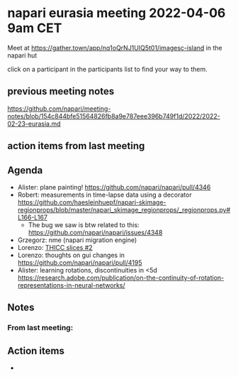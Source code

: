 # napari eurasia meeting 2022-04-06 9am CET

Meet at https://gather.town/app/nq1oQrNJ1UIQ5t01/imagesc-island in the napari hut

click on a participant in the participants list to find your way to them.

## previous meeting notes

https://github.com/napari/meeting-notes/blob/154c844bfe51564826fb8a9e787eee396b749f1d/2022/2022-02-23-eurasia.md

## action items from last meeting



## Agenda

- Alister: plane painting! https://github.com/napari/napari/pull/4346
- Robert: measurements in time-lapse data using a decorator https://github.com/haesleinhuepf/napari-skimage-regionprops/blob/master/napari_skimage_regionprops/_regionprops.py#L166-L167
  - The bug we saw is btw related to this: https://github.com/napari/napari/issues/4348  
- Grzegorz: nme (napari migration engine)
- Lorenzo: [THICC slices #2](https://github.com/napari/napari/pull/4334)
- Lorenzo: thoughts on gui changes in https://github.com/napari/napari/pull/4195
- Alister: learning rotations, discontinuities in <5d https://research.adobe.com/publication/on-the-continuity-of-rotation-representations-in-neural-networks/



Notes
-----

### From last meeting:



Action items
------------

- 
